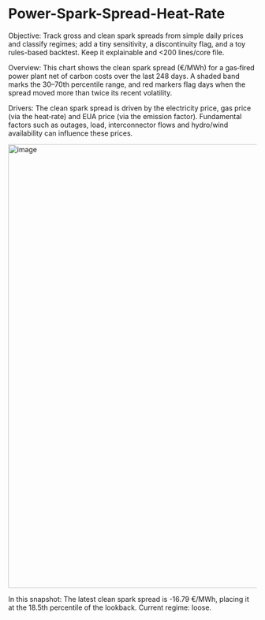# Power-Spark-Spread-Heat-Rate
Objective: Track gross and clean spark spreads from simple daily prices and classify regimes; add a tiny sensitivity, a discontinuity flag, and a toy rules-based backtest. Keep it explainable and &lt;200 lines/core file.


Overview: This chart shows the clean spark spread (€/MWh) for a gas‑fired power plant net of carbon costs over the last 248 days. A shaded band marks the 30–70th percentile range, and red markers flag days when the spread moved more than twice its recent volatility.

Drivers: The clean spark spread is driven by the electricity price, gas price (via the heat‑rate) and EUA price (via the emission factor). Fundamental factors such as outages, load, interconnector flows and hydro/wind availability can influence these prices.

<img width="1500" height="900" alt="image" src="https://github.com/user-attachments/assets/ae4221d9-d1bb-471a-8f04-f600d6df9882" />

In this snapshot: The latest clean spark spread is -16.79 €/MWh, placing it at the 18.5th percentile of the lookback. Current regime: loose.
